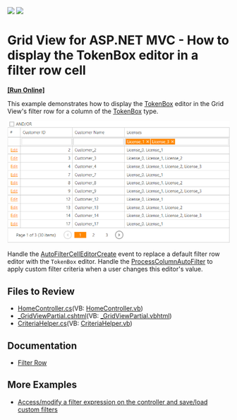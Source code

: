 <!-- default badges list -->
[![](https://img.shields.io/badge/Open_in_DevExpress_Support_Center-FF7200?style=flat-square&logo=DevExpress&logoColor=white)](https://supportcenter.devexpress.com/ticket/details/T878022)
[![](https://img.shields.io/badge/📖_How_to_use_DevExpress_Examples-e9f6fc?style=flat-square)](https://docs.devexpress.com/GeneralInformation/403183)
<!-- default badges end -->
# Grid View for ASP.NET MVC - How to display the TokenBox editor in a filter row cell
<!-- run online -->
**[[Run Online]](https://codecentral.devexpress.com/253792317/)**
<!-- run online end -->

This example demonstrates how to display the [TokenBox](https://docs.devexpress.com/AspNetMvc/16412/components/data-editors-extensions/tokenbox) editor in the Grid View's filter row for a column of the [TokenBox](https://docs.devexpress.com/AspNetMvc/DevExpress.Web.Mvc.MVCxGridViewColumnType) type.

![TokenBox Editor in Filter Row](result.png)

Handle the [AutoFilterCellEditorCreate](https://docs.devexpress.com/AspNet/DevExpress.Web.Mvc.GridViewSettings.AutoFilterCellEditorCreate) event to replace a default filter row editor with the `TokenBox` editor. Handle the [ProcessColumnAutoFilter](https://docs.devexpress.com/AspNet/DevExpress.Web.Mvc.GridViewSettings.ProcessColumnAutoFilter) to apply custom filter criteria when a user changes this editor's value.

## Files to Review

* [HomeController.cs](./CS/WebApplication1/Controllers/HomeController.cs)(VB: [HomeController.vb](./VB/WebApplication1/Controllers/HomeController.vb))
* [_GridViewPartial.cshtml](./CS/WebApplication1/Views/Home/_GridViewPartial.cshtml)(VB: [_GridViewPartial.vbhtml](./VB/WebApplication1/Views/Home/_GridViewPartial.vbhtml))
* [CriteriaHelper.cs](./CS/WebApplication1/Code/CriteriaHelper.cs)(VB: [CriteriaHelper.vb](./VB/WebApplication1/Code/CriteriaHelper.vb))

## Documentation

- [Filter Row](https://docs.devexpress.com/AspNetMvc/120472/components/grid-view/data-shaping-and-manipulation/filtering/filter-row)

## More Examples

- [Access/modify a filter expression on the controller and save/load custom filters](https://github.com/DevExpress-Examples/asp-net-mvc-grid-access-and-modify-filter-expressions)
